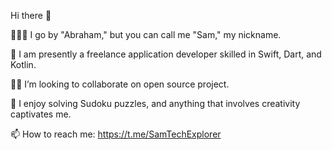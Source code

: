 Hi there 👋

🧑🏻‍💻 I go by "Abraham," but you can call me "Sam," my nickname.

🌱 I am presently a freelance application developer skilled in Swift, Dart, and Kotlin.

🤝🏻 I’m looking to collaborate on open source project.

🤩 I enjoy solving Sudoku puzzles, and anything that involves creativity captivates me.

📫 How to reach me: https://t.me/SamTechExplorer

<!---
SamTech0101/SamTech0101 is a ✨ special ✨ repository because its `README.md` (this file) appears on your GitHub profile.
You can click the Preview link to take a look at your changes.
--->
